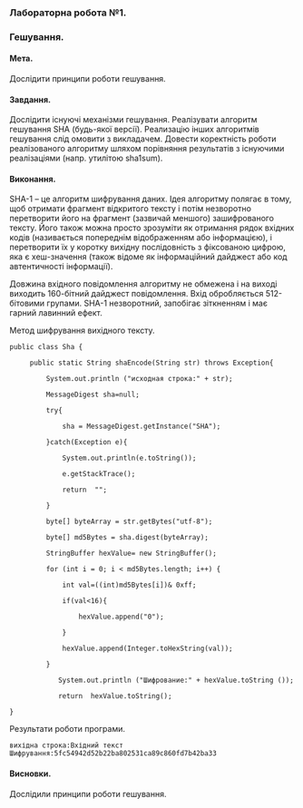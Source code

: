 ### Лабораторна робота №1.
### Гешування.
#### **Мета.**
Дослідити принципи роботи гешування.
#### **Завдання.**
Дослідити існуючі механізми гешування. 
Реалізувати алгоритм гешування SHA (будь-якої версії). 
Реализацію інших алгоритмів гешування слід омовити з викладачем.
Довести коректність роботи реалізованого алгоритму шляхом порівняння результатів з 
існуючими реалізаціями (напр. утилітою sha1sum).
#### **Виконання.**

SHA-1 – це алгоритм шифрування даних. Ідея алгоритму полягає в тому, щоб отримати фрагмент
 відкритого тексту і потім незворотно перетворити його на фрагмент (зазвичай меншого) 
зашифрованого тексту. Його також можна просто зрозуміти як отримання рядок вхідних кодів 
(називається попереднім відображенням або інформацією), і перетворити їх у коротку вихідну 
послідовність з фіксованою цифрою, яка є хеш-значення (також відоме як інформаційний дайджест 
або код автентичності інформації).

Довжина вхідного повідомлення алгоритму не обмежена і на виході виходить 160-бітний дайджест повідомлення.
 Вхід обробляється 512-бітовими групами. SHA-1 незворотний, запобігає зіткненням і має гарний лавинний ефект.

Метод шифрування вихідного тексту.

```
public class Sha {
	
	 public static String shaEncode(String str) throws Exception{
		 
         System.out.println ("исходная строка:" + str);

         MessageDigest sha=null;

         try{

        	 sha = MessageDigest.getInstance("SHA");

         }catch(Exception e){

        	 System.out.println(e.toString());

        	 e.getStackTrace();

        	 return  "";

         }

         byte[] byteArray = str.getBytes("utf-8");

         byte[] md5Bytes = sha.digest(byteArray);

         StringBuffer hexValue= new StringBuffer();

         for (int i = 0; i < md5Bytes.length; i++) {

        	 int val=((int)md5Bytes[i])& 0xff;

        	 if(val<16){

        		 hexValue.append("0");

        	 }

        	 hexValue.append(Integer.toHexString(val));

         }

         	System.out.println ("Шифрование:" + hexValue.toString ());

         	return  hexValue.toString();

}

```

Результати роботи програми.

```
вихідна строка:Вхідний текст
Шифрування:5fc54942d52b22ba802531ca89c860fd7b42ba33
```

#### **Висновки.**
Дослідили принципи роботи гешування.
